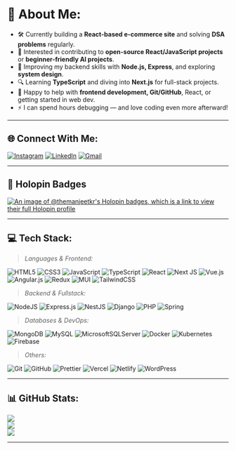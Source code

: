 # 💫 About Me:
- 🛠️ Currently building a **React-based e-commerce site** and solving **DSA problems** regularly.  
- 🤝 Interested in contributing to **open-source React/JavaScript projects** or **beginner-friendly AI projects**.  
- 🚀 Improving my backend skills with **Node.js, Express**, and exploring **system design**.  
- 🔍 Learning **TypeScript** and diving into **Next.js** for full-stack projects.  
- 💬 Happy to help with **frontend development, Git/GitHub**, React, or getting started in web dev.  
- ⚡ I can spend hours debugging — and love coding even more afterward!

---

## 🌐 Connect With Me:

[![Instagram](https://img.shields.io/badge/Instagram-%23E4405F.svg?logo=Instagram&logoColor=white)](https://instagram.com/themanjeetkr)
[![LinkedIn](https://img.shields.io/badge/LinkedIn-%230077B5.svg?logo=linkedin&logoColor=white)](https://www.linkedin.com/in/manjeet-kumar-9a2929314/)
[![Gmail](https://img.shields.io/badge/Email-D14836?logo=gmail&logoColor=white)](mailto:themanjeetkr@gmail.com)

---

## 🏅 Holopin Badges

[![An image of @themanjeetkr's Holopin badges, which is a link to view their full Holopin profile](https://holopin.me/themanjeetkr)](https://holopin.io/@themanjeetkr)

---

## 💻 Tech Stack:

> _Languages & Frontend:_

![HTML5](https://img.shields.io/badge/html5-%23E34F26.svg?logo=html5&logoColor=white)
![CSS3](https://img.shields.io/badge/css3-%231572B6.svg?logo=css3&logoColor=white)
![JavaScript](https://img.shields.io/badge/javascript-%23323330.svg?logo=javascript&logoColor=%23F7DF1E)
![TypeScript](https://img.shields.io/badge/typescript-%23007ACC.svg?logo=typescript&logoColor=white)
![React](https://img.shields.io/badge/react-%2320232a.svg?logo=react&logoColor=%2361DAFB)
![Next JS](https://img.shields.io/badge/Next-black?logo=next.js&logoColor=white)
![Vue.js](https://img.shields.io/badge/vue.js-%2335495e.svg?logo=vuedotjs&logoColor=%234FC08D)
![Angular.js](https://img.shields.io/badge/angular.js-%23E23237.svg?logo=angularjs&logoColor=white)
![Redux](https://img.shields.io/badge/redux-%23593d88.svg?logo=redux&logoColor=white)
![MUI](https://img.shields.io/badge/MUI-%230081CB.svg?logo=mui&logoColor=white)
![TailwindCSS](https://img.shields.io/badge/tailwindcss-%2338B2AC.svg?logo=tailwind-css&logoColor=white)

> _Backend & Fullstack:_

![NodeJS](https://img.shields.io/badge/node.js-6DA55F?logo=node.js&logoColor=white)
![Express.js](https://img.shields.io/badge/express.js-%23404d59.svg?logo=express&logoColor=white)
![NestJS](https://img.shields.io/badge/nestjs-%23E0234E.svg?logo=nestjs&logoColor=white)
![Django](https://img.shields.io/badge/django-%23092E20.svg?logo=django&logoColor=white)
![PHP](https://img.shields.io/badge/php-%23777BB4.svg?logo=php&logoColor=white)
![Spring](https://img.shields.io/badge/spring-%236DB33F.svg?logo=spring&logoColor=white)

> _Databases & DevOps:_

![MongoDB](https://img.shields.io/badge/MongoDB-%234ea94b.svg?logo=mongodb&logoColor=white)
![MySQL](https://img.shields.io/badge/mysql-4479A1.svg?logo=mysql&logoColor=white)
![MicrosoftSQLServer](https://img.shields.io/badge/Microsoft%20SQL%20Server-CC2927?logo=microsoft%20sql%20server&logoColor=white)
![Docker](https://img.shields.io/badge/docker-%230db7ed.svg?logo=docker&logoColor=white)
![Kubernetes](https://img.shields.io/badge/kubernetes-%23326ce5.svg?logo=kubernetes&logoColor=white)
![Firebase](https://img.shields.io/badge/firebase-%23039BE5.svg?logo=firebase)

> _Others:_

![Git](https://img.shields.io/badge/git-%23F05033.svg?logo=git&logoColor=white)
![GitHub](https://img.shields.io/badge/github-%23121011.svg?logo=github&logoColor=white)
![Prettier](https://img.shields.io/badge/prettier-%23F7B93E.svg?logo=prettier&logoColor=black)
![Vercel](https://img.shields.io/badge/vercel-%23000000.svg?logo=vercel&logoColor=white)
![Netlify](https://img.shields.io/badge/netlify-%23000000.svg?logo=netlify&logoColor=#00C7B7)
![WordPress](https://img.shields.io/badge/WordPress-%23117AC9.svg?logo=WordPress&logoColor=white)

---

## 📊 GitHub Stats:

![](https://github-readme-stats.vercel.app/api?username=themanjeetkr&theme=radical&hide_border=false)<br/>
![](https://nirzak-streak-stats.vercel.app/?user=themanjeetkr&theme=radical&hide_border=false)<br/>
![](https://github-readme-stats.vercel.app/api/top-langs/?username=themanjeetkr&theme=radical&layout=compact)

---

<!-- Proudly created with GPRM ( https://gprm.itsvg.in ) -->
